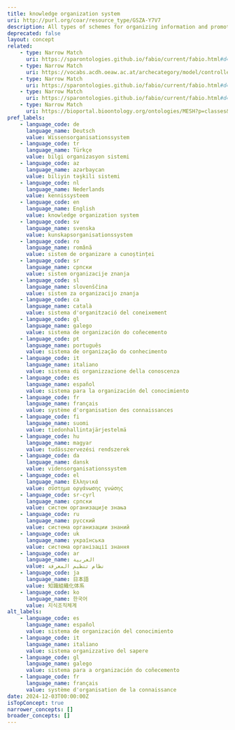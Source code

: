 ```yaml
---
title: knowledge organization system
uri: http://purl.org/coar/resource_type/GSZA-Y7V7
description: All types of schemes for organizing information and promoting knowledge management. Knowledge organization systems include classification schemes that organize materials at a general level (such as books on a shelf), subject headings that provide more detailed access, and authority files that control variant versions of key information (such as geographic names and personal names). They also include less-traditional schemes, such as semantic artifacts, semantic networks and ontologies. https://www.clir.org/pubs/reports/pub91/1knowledge/
deprecated: false
layout: concept
related:
    - type: Narrow Match
      uri: https://sparontologies.github.io/fabio/current/fabio.html#d4e5828
    - type: Narrow Match
      uri: https://vocabs.acdh.oeaw.ac.at/archecategory/model/controlledVocabulary
    - type: Narrow Match
      uri: https://sparontologies.github.io/fabio/current/fabio.html#d4e5735
    - type: Narrow Match
      uri: https://sparontologies.github.io/fabio/current/fabio.html#d4e5645
    - type: Narrow Match
      uri: https://bioportal.bioontology.org/ontologies/MESH?p=classes&conceptid=D016437
pref_labels:
    - language_code: de
      language_name: Deutsch
      value: Wissensorganisationssystem
    - language_code: tr
      language_name: Türkçe
      value: bilgi organizasyon sistemi
    - language_code: az
      language_name: azərbaycan
      value: biliyin təşkili sistemi
    - language_code: nl
      language_name: Nederlands
      value: kennissysteem
    - language_code: en
      language_name: English
      value: knowledge organization system
    - language_code: sv
      language_name: svenska
      value: kunskapsorganisationssystem
    - language_code: ro
      language_name: română
      value: sistem de organizare a cunoștinței
    - language_code: sr
      language_name: српски
      value: sistem organizacije znanja
    - language_code: sl
      language_name: slovenščina
      value: sistem za organizacijo znanja
    - language_code: ca
      language_name: català
      value: sistema d'organització del coneixement
    - language_code: gl
      language_name: galego
      value: sistema de organización do coñecemento
    - language_code: pt
      language_name: português
      value: sistema de organização do conhecimento
    - language_code: it
      language_name: italiano
      value: sistema di organizzazione della conoscenza
    - language_code: es
      language_name: español
      value: sistema para la organización del conocimiento
    - language_code: fr
      language_name: français
      value: système d'organisation des connaissances
    - language_code: fi
      language_name: suomi
      value: tiedonhallintajärjestelmä
    - language_code: hu
      language_name: magyar
      value: tudásszervezési rendszerek
    - language_code: da
      language_name: dansk
      value: vidensorganisationssystem
    - language_code: el
      language_name: Ελληνικά
      value: σύστημα οργάνωσης γνώσης
    - language_code: sr-cyrl
      language_name: српски
      value: систем организације знања
    - language_code: ru
      language_name: русский
      value: система организации знаний
    - language_code: uk
      language_name: українська
      value: система організації знання
    - language_code: ar
      language_name: العربية
      value: نظام تنظيم المعرفة
    - language_code: ja
      language_name: 日本語
      value: 知識組織化体系
    - language_code: ko
      language_name: 한국어
      value: 지식조직체계
alt_labels:
    - language_code: es
      language_name: español
      value: sistema de organización del conocimiento
    - language_code: it
      language_name: italiano
      value: sistema organizzativo del sapere
    - language_code: gl
      language_name: galego
      value: sistema para a organización do coñecemento
    - language_code: fr
      language_name: français
      value: système d'organisation de la connaissance
date: 2024-12-03T00:00:00Z
isTopConcept: true
narrower_concepts: []
broader_concepts: []
---
```


